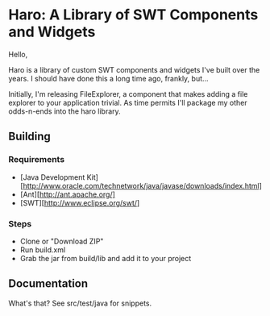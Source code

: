 Haro: A Library of SWT Components and Widgets
=============================================

Hello,

Haro is a library of custom SWT components and widgets I've built over the years. I should have done this a long time ago, frankly, but...

Initially, I'm releasing FileExplorer, a component that makes adding a file explorer to your application trivial. As time permits I'll package my other odds-n-ends into the haro library.

## Building

### Requirements

* [Java Development Kit][http://www.oracle.com/technetwork/java/javase/downloads/index.html]
* [Ant][http://ant.apache.org/]
* [SWT][http://www.eclipse.org/swt/]

### Steps

* Clone or "Download ZIP"
* Run build.xml
* Grab the jar from build/lib and add it to your project

## Documentation

What's that? See src/test/java for snippets.